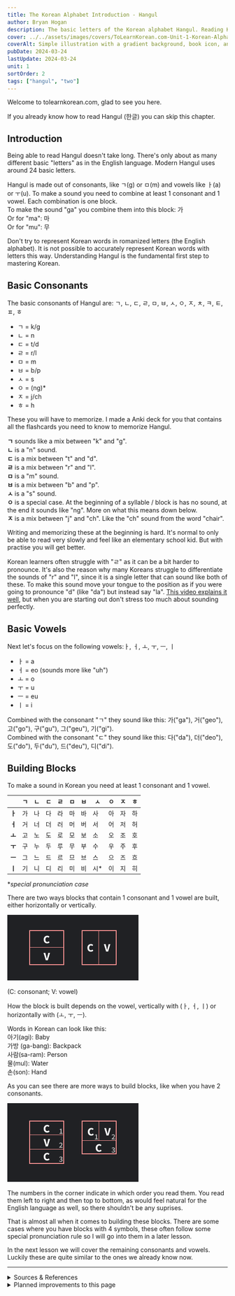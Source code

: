 ```yaml
---
title: The Korean Alphabet Introduction - Hangul
author: Bryan Hogan
description: The basic letters of the Korean alphabet Hangul. Reading Korean is simpler than you think.
cover: ../../assets/images/covers/ToLearnKorean.com-Unit-1-Korean-Alphabet-Hangul.png
coverAlt: Simple illustration with a gradient background, book icon, and various small icons surrounding the title which is placed prominently in the center.
pubDate: 2024-03-24
lastUpdate: 2024-03-24
unit: 1
sortOrder: 2
tags: ["hangul", "two"]
---
```


Welcome to tolearnkorean.com, glad to see you here.

If you already know how to read Hangul (한글) you can skip this chapter.

## Introduction

Being able to read Hangul doesn't take long. There's only about as many different basic "letters" as in the English language. Modern Hangul uses around 24 basic letters.

Hangul is made out of consonants, like ㄱ(g) or ㅁ(m) and vowels like ㅏ(a) or ㅜ(u). To make a sound you need to combine at least 1 consonant and 1 vowel. Each combination is one block.  
To make the sound "ga" you combine them into this block: 가  
Or for "ma": 마  
Or for "mu": 무  

Don't try to represent Korean words in romanized letters (the English alphabet). It is not possible to accurately represent Korean words with letters this way. Understanding Hangul is the fundamental first step to mastering Korean.

## Basic Consonants
The basic consonants of Hangul are: ㄱ, ㄴ, ㄷ, ㄹ, ㅁ, ㅂ, ㅅ, ㅇ, ㅈ, ㅊ, ㅋ, ㅌ, ㅍ, ㅎ

- ㄱ = k/g
- ㄴ = n
- ㄷ = t/d
- ㄹ = r/l
- ㅁ = m
- ㅂ = b/p
- ㅅ = s
- ㅇ = (ng)*
- ㅈ = j/ch
- ㅎ = h

These you will have to memorize. I made a Anki deck for you that contains all the flashcards you need to know to memorize Hangul.

**ㄱ** sounds like a mix between "k" and "g".  
**ㄴ** is a "n" sound.  
**ㄷ** is a mix between "t" and "d".  
**ㄹ** is a mix between "r" and "l".  
**ㅁ** is a "m" sound.  
**ㅂ** is a mix between "b" and "p".  
**ㅅ** is a "s" sound.  
**ㅇ** is a special case. At the beginning of a syllable / block is has no sound, at the end it sounds like "ng". More on what this means down below.  
**ㅈ** is a mix between "j" and "ch". Like the "ch" sound from the word "chair".

Writing and memorizing these at the beginning is hard. It's normal to only be able to read very slowly and feel like an elementary school kid. But with practise you will get better.

Korean learners often struggle with "ㄹ" as it can be a bit harder to pronounce. It's also the reason why many Koreans struggle to differentiate the sounds of "r" and "l", since it is a single letter that can sound like both of these. To make this sound move your tongue to the position as if you were going to pronounce "d" (like "da") but instead say "la". [This video explains it well](https://youtu.be/2-4ShB33Eu4), but when you are starting out don't stress too much about sounding perfectly.

## Basic Vowels
Next let's focus on the following vowels:ㅏ, ㅓ, ㅗ, ㅜ, ㅡ, ㅣ
- ㅏ = a
- ㅓ = eo (sounds more like "uh")
- ㅗ = o
- ㅜ = u
- ㅡ = eu
- ㅣ = i

Combined with the consonant "ㄱ" they sound like this: 가("ga"), 거("geo"), 고("go"), 구("gu"), 그("geu"), 기("gi").  
Combined with the consonant "ㄷ" they sound like this: 다("da"), 더("deo"), 도("do"), 두("du"), 드("deu"), 디("di").

## Building Blocks
To make a sound in Korean you need at least 1 consonant and 1 vowel.

|       | **ㄱ** | **ㄴ** | **ㄷ** | **ㄹ** | **ㅁ** | **ㅂ** | **ㅅ** | **ㅇ** | **ㅈ** | **ㅎ** |
| ----- | ----- | ----- | ----- | ----- | ----- | ----- | ----- | ----- | ----- | ----- |
| **ㅏ** | 가     | 나     | 다     | 라     | 마     | 바     | 사     | 아     | 자     | 하     |
| **ㅓ** | 거     | 너     | 더     | 러     | 머     | 버     | 서     | 어     | 저     | 허     |
| **ㅗ** | 고     | 노     | 도     | 로     | 모     | 보     | 소     | 오     | 조     | 호     |
| **ㅜ** | 구     | 누     | 두     | 루     | 무     | 부     | 수     | 우     | 주     | 후     |
| **ㅡ** | 그     | 느     | 드     | 르     | 므     | 브     | 스     | 으     | 즈     | 흐     |
| **ㅣ** | 기     | 니     | 디     | 리     | 미     | 비     | 시*    | 이     | 지     | 히     |

**special pronunciation case*

There are two ways blocks that contain 1 consonant and 1 vowel are built, either horizontally or vertically.

![How to build syllable blocks simple](../../assets/images/BlockBuilding-ToLearnKorean.com.png)

(C: consonant; V: vowel)

How the block is built depends on the vowel, vertically with (ㅏ, ㅓ, ㅣ) or horizontally with (ㅗ, ㅜ, ㅡ).

Words in Korean can look like this:  
아기(agi): Baby  
가방 (ga-bang): Backpack  
사람(sa-ram): Person  
물(mul): Water  
손(son): Hand

As you can see there are more ways to build blocks, like when you have 2 consonants.

![How to build syllable blocks with 2 vowels](../../assets/images/BlockBuilding2-ToLearnKorean.com.png)

The numbers in the corner indicate in which order you read them. You read them left to right and then top to bottom, as would feel natural for the English language as well, so there shouldn't be any suprises.

That is almost all when it comes to building these blocks. There are some cases where you have blocks with 4 symbols, these often follow some special pronunciation rule so I will go into them in a later lesson.

In the next lesson we will cover the remaining consonants and vowels. Luckily these are quite similar to the ones we already know now.

---

<details><summary>Sources & References</summary>

- [Learn Hangul in 90 Minutes by BillyGo](https://youtu.be/s5aobqyEaMQ) (youtube video)
- [Learn how to read Hangul by howtostudykorean](https://www.howtostudykorean.com/unit0/) (website text)
- [Learn Hangul 한글 (Korean Alphabet) by Miss Vicky](https://youtu.be/85qJXvyFrIc) (youtube video)

</details>

<details><summary>Planned improvements to this page</summary>

- Short note on how to remember more easily (create fun images / references / stories)
- Audio

</details>